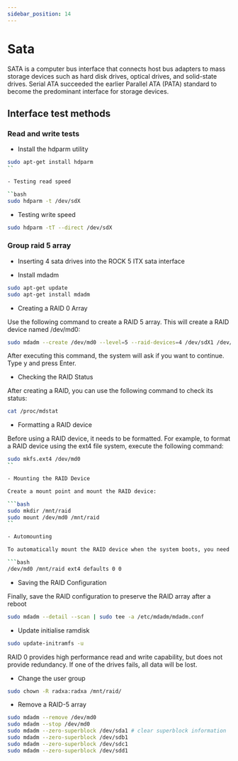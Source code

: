 ```yaml
---
sidebar_position: 14
---
```


# Sata

SATA is a computer bus interface that connects host bus adapters to mass storage devices such as hard disk drives, optical drives, and solid-state drives. Serial ATA succeeded the earlier Parallel ATA (PATA) standard to become the predominant interface for storage devices.

## Interface test methods

### Read and write tests

- Install the hdparm utility

```bash
sudo apt-get install hdparm
``

- Testing read speed

``bash
sudo hdparm -t /dev/sdX
```

- Testing write speed

```bash
sudo hdparm -tT --direct /dev/sdX
```

### Group raid 5 array

- Inserting 4 sata drives into the ROCK 5 ITX sata interface

- Install mdadm

```bash
sudo apt-get update
sudo apt-get install mdadm
```

- Creating a RAID 0 Array

Use the following command to create a RAID 5 array. This will create a RAID device named /dev/md0:

```bash
sudo mdadm --create /dev/md0 --level=5 --raid-devices=4 /dev/sdX1 /dev/sdX1 /dev/sdX1 /dev/sdX1 /dev/sdX1
```

After executing this command, the system will ask if you want to continue. Type y and press Enter.

- Checking the RAID Status

After creating a RAID, you can use the following command to check its status:

```bash
cat /proc/mdstat
```

- Formatting a RAID device

Before using a RAID device, it needs to be formatted. For example, to format a RAID device using the ext4 file system, execute the following command:

````bash
sudo mkfs.ext4 /dev/md0
``

- Mounting the RAID Device

Create a mount point and mount the RAID device:

```bash
sudo mkdir /mnt/raid
sudo mount /dev/md0 /mnt/raid
``

- Automounting

To automatically mount the RAID device when the system boots, you need to add it to the /etc/fstab file. Open the file and add the following line:

```bash
/dev/md0 /mnt/raid ext4 defaults 0 0
````

- Saving the RAID Configuration

Finally, save the RAID configuration to preserve the RAID array after a reboot

```bash
sudo mdadm --detail --scan | sudo tee -a /etc/mdadm/mdadm.conf
```

- Update initialise ramdisk

```bash
sudo update-initramfs -u
```

RAID 0 provides high performance read and write capability, but does not provide redundancy. If one of the drives fails, all data will be lost.

- Change the user group

```bash
sudo chown -R radxa:radxa /mnt/raid/
```

- Remove a RAID-5 array

```bash
sudo mdadm --remove /dev/md0
sudo mdadm --stop /dev/md0
sudo mdadm --zero-superblock /dev/sda1 # clear superblock information
sudo mdadm --zero-superblock /dev/sdb1
sudo mdadm --zero-superblock /dev/sdc1
sudo mdadm --zero-superblock /dev/sdd1
```
